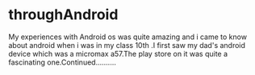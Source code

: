 # throughAndroid
My experiences with Android os
was quite amazing and i came to know
about android when i was in my class 10th 
.I first saw my dad's android device which
was a micromax a57.The play store on it was
quite a fascinating one.Continued..........
